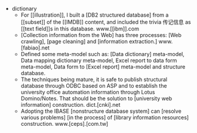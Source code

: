 - dictionary 
    - For [[illustration]], I built a [DB2 structured database] from a [[subset]] of the [[IMDB]] content, and included the trivia 传记信息 as [[text field]]s in this database. www.[[ibm]].com
    - [Collection information from the Web] has three processes: [Web crawling], [page cleaning] and [information extraction.] www.[fabiao].net
    - Defined some meta-model such as: [Data dictionary] meta-model, Data mapping dictionary meta-model, Excel report to data form meta-model, Data form to [Excel report] meta-model and structure database. 
    - The techniques being mature, it is safe to publish structural database through ODBC based on ASP and to establish the university office automation information through Lotus Domino/Notes. That should be the solution to [university web information] construction. dict.[cnki].net
    - Adopting the IBASE [nonstructure database system] can [resolve various problems] [in the process] of [library information resources] construction. www.[ceps].[com.tw]
